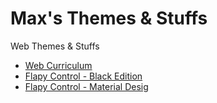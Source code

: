 Max's Themes & Stuffs
===================

Web Themes & Stuffs

- [Web Curriculum]
- [Flapy Control - Black Edition]
- [Flapy Control - Material Desig]

[Web Curriculum]:http://maxnovais.github.io/curriculo/
[Flapy Control - Black Edition]:http://maxnovais.github.io/flapy_control_be/
[Flapy Control - Material Desig]:http://maxnovais.github.io/flapy_control_md/